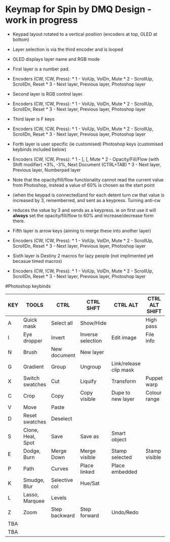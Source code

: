 # Keymap for Spin by DMQ Design - work in progress

* Keypad layout rotated to a vertical position (encoders at top, OLED at bottom)
* Layer selection is via the third encoder and is looped
* OLED displays layer name and RGB mode


* First layer is a number pad.
* Encoders (CW, !CW, Press):
							* 1 - VolUp, VolDn, Mute
							* 2 - ScrollUp, ScrollDn, Reset
							* 3 - Next layer, Previous layer, Photoshop layer


* Second layer is RGB control layer.
* Encoders (CW, !CW, Press):
							* 1 - VolUp, VolDn, Mute
							* 2 - ScrollUp, ScrollDn, Reset
							* 3 - Next layer, Previous layer, Photoshop layer


* Third layer is F keys
* Encoders (CW, !CW, Press):
							* 1 - VolUp, VolDn, Mute
							* 2 - ScrollUp, ScrollDn, Reset
							* 3 - Next layer, Previous layer, Photoshop layer


* Forth layer is user specific (ie customised) Photoshop keys (customised keybinds included below) 
* Encoders (CW, !CW, Press):
							* 1 - ], [, Mute
							* 2 - Opacity/Fill/Flow (with Shift modifier) +3%, -3%, Next Document (CTRL+TAB)
							* 3 - Next layer, Previous layer, Numberpad layer
* Note that the opacity/fill/flow functionality cannot read the current value from Photoshop, instead a value of 60% is chosen as the start point 
* (when the keypad is connected)and for each detent turn cw that value is increased by 3, rememberred, and sent as a keypress. Turning anti-cw 
* reduces the value by 3 and sends as a keypress. ie on first use it will **always** set the opacity/fill/flow to 60% and increase/decrease form there.


* Fifth layer is arrow keys (aiming to merge these into another layer)
* Encoders (CW, !CW, Press):
							* 1 - VolUp, VolDn, Mute
							* 2 - ScrollUp, ScrollDn, Reset
							* 3 - Next layer, Previous layer, Photoshop layer


* Sixth layer is Destiny 2 macros for lazy people (not implimented yet becasue timed macros)
* Encoders (CW, !CW, Press):
							* 1 - VolUp, VolDn, Mute
							* 2 - ScrollUp, ScrollDn, Reset
							* 3 - Next layer, Previous layer, Photoshop layer

#Photoshop keybinds

KEY	|	TOOLS				|	CTRL			|	CTRL SHFT			|	CTRL ALT				|	CTRL ALT SHIFT	|	ALT SHIFT/MODE
---	|	------------------	|	--------------	|	------------------	|	---------------------	|	--------------	|	--------------
A 	|	Quick mask			|	Select all		|	Show/Hide 			|							|	High pass		|	
I 	|	Eye dropper			| 	Invert			|	Inverse selection	|	Edit image				|	File info		|
N 	|	Brush				|	New document	|	New layer			|							|					|	Normal
G 	|	Gradient			|	Group			|	Ungroup				|	Link/release clip mask	|					|
X 	|	Switch swatches 	|	Cut				|	Liquify				|	Transform				|	Puppet warp		|
C 	|	Crop				|	Copy			|	Copy visible		|	Dupe to new layer		|	Colour range	|	Colour
V 	|	Move 				|	Paste			|						|							|					|
D 	|	Reset swatches		|	Deselect		|						|							|					|
S	|	Clone, Heal, Spot 	|	Save			|	Save as				|	Smart object			|					|	Screen
E 	|	Dodge, Burn 		|	Merge Down		|	Merge visible		|	Stamp selected 			|	Stamp visible	|	Difference
P 	|	Path 				|	Curves			|	Place linked		|	Place embedded			|					|	Passthrough
K 	|	Smudge, Blur 		|	Selective col	|	Hue/Sat				|							|					|	Darken
L 	|	Lasso, Marquee 		|	Levels 			|						|							|					|	Luminosity
Z 	|	Zoom 				|	Step backward	|	Step forward 		|	Undo/Redo				|					|
TBA	|						|					|						|							|					|	Overlay
TBA	|						|					|						|							|					|	Soft light